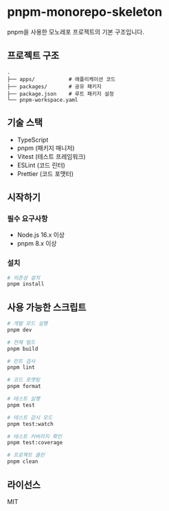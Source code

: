# pnpm-monorepo-skeleton

pnpm을 사용한 모노레포 프로젝트의 기본 구조입니다.

## 프로젝트 구조

```
.
├── apps/           # 애플리케이션 코드
├── packages/       # 공유 패키지
├── package.json    # 루트 패키지 설정
└── pnpm-workspace.yaml
```

## 기술 스택

- TypeScript
- pnpm (패키지 매니저)
- Vitest (테스트 프레임워크)
- ESLint (코드 린터)
- Prettier (코드 포맷터)

## 시작하기

### 필수 요구사항

- Node.js 16.x 이상
- pnpm 8.x 이상

### 설치

```bash
# 의존성 설치
pnpm install
```

## 사용 가능한 스크립트

```bash
# 개발 모드 실행
pnpm dev

# 전체 빌드
pnpm build

# 린트 검사
pnpm lint

# 코드 포맷팅
pnpm format

# 테스트 실행
pnpm test

# 테스트 감시 모드
pnpm test:watch

# 테스트 커버리지 확인
pnpm test:coverage

# 프로젝트 클린
pnpm clean
```

## 라이선스

MIT
